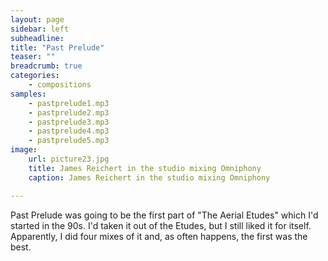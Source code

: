 ```yaml
---
layout: page
sidebar: left
subheadline: 
title: "Past Prelude"
teaser: ""
breadcrumb: true
categories:
    - compositions
samples:
    - pastprelude1.mp3
    - pastprelude2.mp3
    - pastprelude3.mp3
    - pastprelude4.mp3
    - pastprelude5.mp3
image:
    url: picture23.jpg
    title: James Reichert in the studio mixing Omniphony
    caption: James Reichert in the studio mixing Omniphony

---
```


Past Prelude was going to be the first part of "The Aerial Etudes" which I'd started in the 90s. I'd taken it out of the Etudes, but I still liked it for itself. Apparently, I did four mixes of it and, as often happens, the first was the best.

